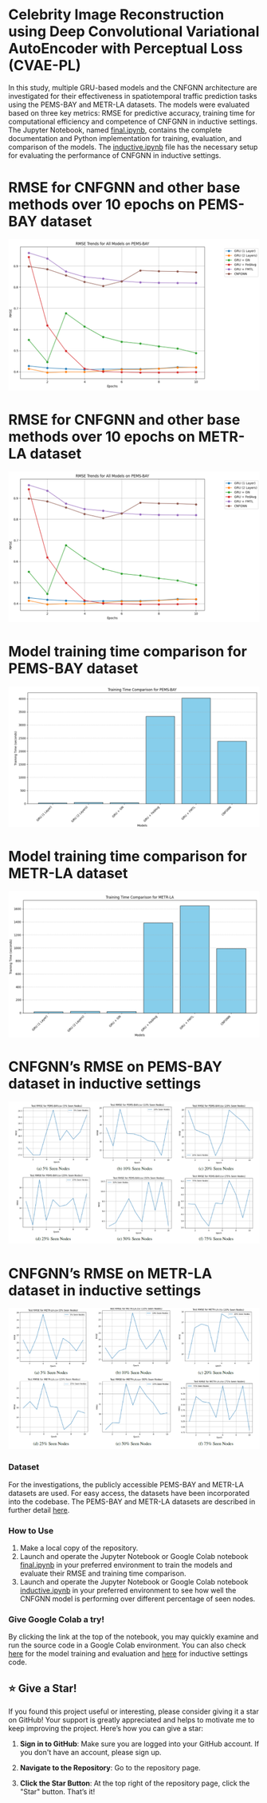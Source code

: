 # Celebrity Image Reconstruction using Deep Convolutional Variational AutoEncoder with Perceptual Loss (CVAE-PL)

In this study, multiple GRU-based models and the CNFGNN architecture are investigated for their effectiveness in spatiotemporal traffic prediction tasks using the PEMS-BAY and METR-LA datasets. The models were evaluated based on three key metrics: RMSE for predictive accuracy, training time for computational efficiency and competence of CNFGNN in inductive settings. The Jupyter Notebook, named [final.ipynb](final.ipynb), contains the complete documentation and Python implementation for training, evaluation, and comparison of the models. The [inductive.ipynb](inductive.ipynb) file has the necessary setup for evaluating the performance of CNFGNN in inductive settings.
# RMSE for CNFGNN and other base methods over 10 epochs on PEMS-BAY dataset
![RMSE for CNFGNN and other base methods over 10 epochs on PEMS-BAY dataset](images/compemsbay.png)
# RMSE for CNFGNN and other base methods over 10 epochs on METR-LA dataset
![RMSE for CNFGNN and other base methods over 10 epochs on METR-LA dataset](images/compemsbay.png)
# Model training time comparison for PEMS-BAY dataset
![Model training time comparison for PEMS-BAY dataset](images/time1.png)
# Model training time comparison for METR-LA dataset
![Model training time comparison for METR-LA dataset](images/time2.png)
# CNFGNN’s RMSE on PEMS-BAY dataset in inductive settings
![CNFGNN’s RMSE on PEMS-BAY dataset in inductive settings](images/CNFGNN_RMSE_PEMS-BAY_ind.png)
# CNFGNN’s RMSE on METR-LA dataset in inductive settings
![CNFGNN’s RMSE on METR-LA dataset in inductive settings](images/CNFGNN_RMSE_METR-LA_ind.png)


### Dataset
For the investigations, the publicly accessible PEMS-BAY and METR-LA datasets are used.  For easy access, the datasets have been incorporated into the codebase. The PEMS-BAY and METR-LA datasets are described in further detail [here](https://zenodo.org/records/5146275).

### How to Use
1. Make a local copy of the repository.
2. Launch and operate the Jupyter Notebook or Google Colab notebook [final.ipynb](final.ipynb) in your preferred environment to train the models and evaluate their RMSE and training time comparison.
3. Launch and operate the Jupyter Notebook or Google Colab notebook [inductive.ipynb](inductive.ipynb) in your preferred environment to see how well the CNFGNN model is performing over different percentage of seen nodes.
### Give Google Colab a try!
By clicking the link at the top of the notebook, you may quickly examine and run the source code in a Google Colab environment. You can also check [here](https://colab.research.google.com/drive/1_GnVBOWcQHRvK8JIWlWyA_o1P2M20awR?usp=sharing) for the model training and evaluation and [here](https://colab.research.google.com/drive/1XE1P29Om3NdzbrUzVR6P9sbWDn6e1POX?usp=sharing) for inductive settings code.

## ⭐ Give a Star!

If you found this project useful or interesting, please consider giving it a star on GitHub! Your support is greatly appreciated and helps to motivate me to keep improving the project. Here’s how you can give a star:

1. **Sign in to GitHub**: Make sure you are logged into your GitHub account. If you don't have an account, please sign up.

2. **Navigate to the Repository**: Go to the repository page.

3. **Click the Star Button**: At the top right of the repository page, click the "Star" button. That’s it!



 

